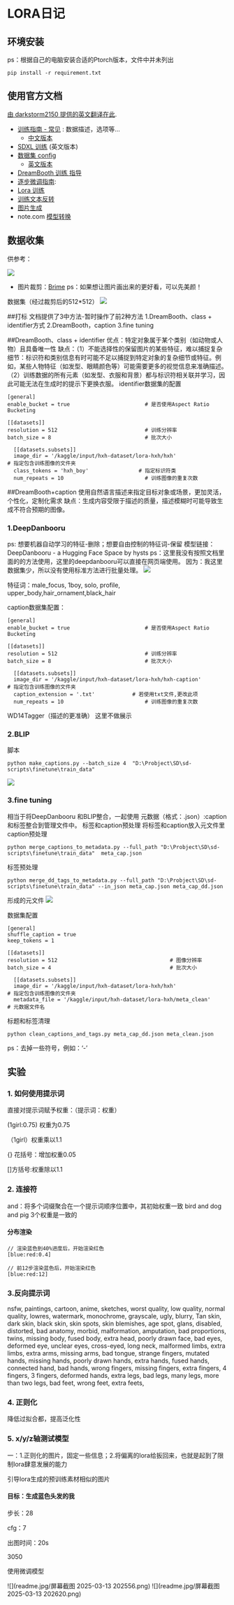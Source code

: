 # LORA日记
## 环境安装
ps：根据自己的电脑安装合适的Ptorch版本，文件中并未列出
```
pip install -r requirement.txt
```
## 使用官方文档

[由 darkstorm2150 提供的英文翻译在此](https://github.com/darkstorm2150/sd-scripts#links-to-usage-documentation).

* [训练指南 - 常见](./docs/train_README-ja.md) : 数据描述，选项等...
  * [中文版本](./docs/train_README-zh.md)
* [SDXL 训练](./docs/train_SDXL-en.md) (英文版本)
* [数据集 config](./docs/config_README-ja.md) 
  * [英文版本](./docs/config_README-en.md)
* [DreamBooth 训练 指导](./docs/train_db_README-ja.md)
* [逐步微调指南](./docs/fine_tune_README_ja.md):
* [Lora 训练](./docs/train_network_README-ja.md)
* [训练文本反转](./docs/train_ti_README-ja.md)
* [图片生成](./docs/gen_img_README-ja.md)
* note.com [模型转换](https://note.com/kohya_ss/n/n374f316fe4ad)

## 数据收集
供参考：

![](readme.jpg/1734153952530.jpg)


* 图片裁剪：[Brime](https://www.birme.net/)
ps：如果想让图片画出来的更好看，可以先美颜！

数据集（经过裁剪后的512*512）
![](readme.jpg/微信图片_20241217212104.png)


##打标
文档提供了3中方法-暂时操作了前2种方法
1.DreamBooth、class + identifier方式
2.DreamBooth，caption
3.fine tuning

##DreamBooth、class + identifier
优点：特定对象属于某个类别（如动物或人物）且具备唯一性
缺点：（1）不能选择性的保留图片的某些特征，难以捕捉复杂细节：标识符和类别信息有时可能不足以捕捉到特定对象的复杂细节或特征。例如，某些人物特征（如发型、眼睛颜色等）可能需要更多的视觉信息来准确描述。
（2）训练数据的所有元素（如发型、衣服和背景）都与标识符相关联并学习，因此可能无法在生成时的提示下更换衣服。
identifier数据集的配置
```
[general]
enable_bucket = true                        # 是否使用Aspect Ratio Bucketing

[[datasets]]
resolution = 512                            # 训练分辨率
batch_size = 8                              # 批次大小

  [[datasets.subsets]]
  image_dir = '/kaggle/input/hxh-dataset/lora-hxh/hxh'                   # 指定包含训练图像的文件夹
  class_tokens = 'hxh_boy'                # 指定标识符类
  num_repeats = 10                          # 训练图像的重复次数
```

##DreamBooth+caption
使用自然语言描述来指定目标对象或场景，更加灵活，个性化，定制化需求
缺点：生成内容受限于描述的质量，描述模糊时可能导致生成不符合预期的图像。
### 1.DeepDanbooru 
ps: 想要机器自动学习的特征-删除；想要自由控制的特征词-保留
模型链接：DeepDanbooru - a Hugging Face Space by hysts
ps：这里我没有按照文档里面的的方法使用，这里的deepdanbooru可以直接在网页端使用。
因为：我这里数据集少，所以没有使用标准方法进行批量处理。
![](readme.jpg/1734154003198.jpg)

特征词：male_focus, 1boy, solo, profile, upper_body,hair_ornament,black_hair


caption数据集配置：
```
[general]
enable_bucket = true                        # 是否使用Aspect Ratio Bucketing

[[datasets]]
resolution = 512                            # 训练分辨率
batch_size = 8                              # 批次大小

  [[datasets.subsets]]
  image_dir = '/kaggle/input/hxh-dataset/lora-hxh/hxh-caption'                # 指定包含训练图像的文件夹
  caption_extension = '.txt'            # 若使用txt文件,更改此项
  num_repeats = 10                          # 训练图像的重复次数
```

WD14Tagger（描述的更准确） 这里不做展示

### 2.BLIP
脚本
```
python make_captions.py --batch_size 4  "D:\Probject\SD\sd-scripts\finetune\train_data"
```
![](readme.jpg/1734154016522.jpg)



###  3.fine tuning

相当于将DeepDanbooru 和BLIP整合，一起使用
元数据（格式：.json）:caption和标签整合到管理文件中。
标签和caption预处理
将标签和caption放入元文件里
caption预处理
```
python merge_captions_to_metadata.py --full_path "D:\Probject\SD\sd-scripts\finetune\train_data"  meta_cap.json
```
标签预处理
```
python merge_dd_tags_to_metadata.py --full_path "D:\Probject\SD\sd-scripts\finetune\train_data" --in_json meta_cap.json meta_cap_dd.json
```

形成的元文件
![](readme.jpg/1734154051229.jpg)


数据集配置
```
[general]
shuffle_caption = true
keep_tokens = 1

[[datasets]]
resolution = 512                                    # 图像分辨率
batch_size = 4                                      # 批次大小

  [[datasets.subsets]]
  image_dir = '/kaggle/input/hxh-dataset/lora-hxh/hxh'                             # 指定包含训练图像的文件夹
  metadata_file = '/kaggle/input/hxh-dataset/lora-hxh/meta_clean'            # 元数据文件名

```

标题和标签清理
```
python clean_captions_and_tags.py meta_cap_dd.json meta_clean.json
```

ps：去掉一些符号，例如：‘-’


## 实验
### 1. 如何使用提示词

直接对提示词赋予权重：（提示词：权重）

(1girl:0.75)  权重为0.75

（1girl）权重乘以1.1

 {} 花括号：增加权重0.05
 
[]方括号:权重除以1.1

### 2. 连接符
and：将多个词缀聚合在一个提示词顺序位置中，其初始权重一致
bird and dog and pig 3个权重是一致的
#### 分布渲染
```
// 渲染蓝色到40%进度后，开始渲染红色
[blue:red:0.4]

// 前12步渲染蓝色后，开始渲染红色
[blue:red:12]
```

### 3.反向提示词
nsfw, paintings, cartoon, anime, sketches, worst quality, low quality, normal quality, lowres, watermark, monochrome, grayscale, ugly, blurry, Tan skin, dark skin, black skin, skin spots, skin blemishes, age spot, glans, disabled, distorted, bad anatomy, morbid, malformation, amputation, bad proportions, twins, missing body, fused body, extra head, poorly drawn face, bad eyes, deformed eye, unclear eyes, cross-eyed, long neck, malformed limbs, extra limbs, extra arms, missing arms, bad tongue, strange fingers, mutated hands, missing hands, poorly drawn hands, extra hands, fused hands, connected hand, bad hands, wrong fingers, missing fingers, extra fingers, 4 fingers, 3 fingers, deformed hands, extra legs, bad legs, many legs, more than two legs, bad feet, wrong feet, extra feets,

### 4. 正则化
降低过拟合都，提高泛化性

### 5. x/y/z轴测试模型

一：1.正则化的图片，固定一些信息；2.将偏离的lora给扳回来，也就是起到了限制lora肆意发展的能力

引导lora生成的预训练素材相似的图片

#### 目标：生成蓝色头发的我
步长：28

cfg：7

出图时间：20s

3050

使用微调模型

![](readme.jpg/屏幕截图 2025-03-13 202556.png)
![](readme.jpg/屏幕截图 2025-03-13 202620.png)

  



